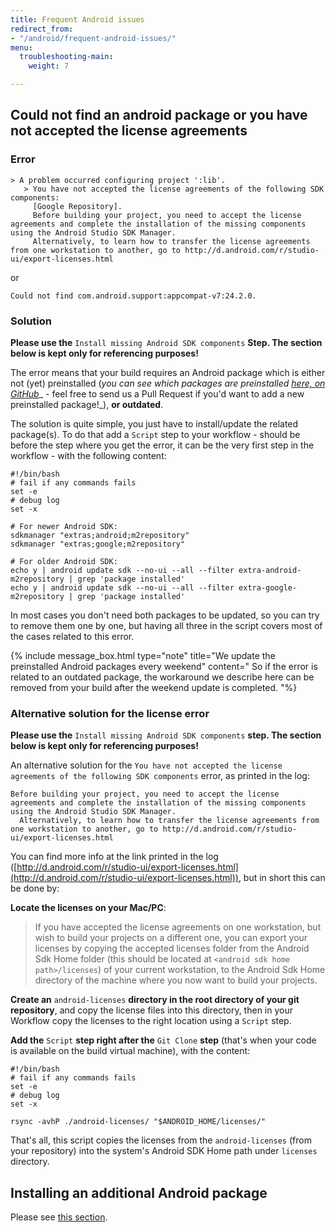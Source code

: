 ```yaml
---
title: Frequent Android issues
redirect_from:
- "/android/frequent-android-issues/"
menu:
  troubleshooting-main:
    weight: 7

---
```

## Could not find an android package or you have not accepted the license agreements

### Error

    > A problem occurred configuring project ':lib'.
       > You have not accepted the license agreements of the following SDK components:
         [Google Repository].
         Before building your project, you need to accept the license agreements and complete the installation of the missing components using the Android Studio SDK Manager.
         Alternatively, to learn how to transfer the license agreements from one workstation to another, go to http://d.android.com/r/studio-ui/export-licenses.html

or

    Could not find com.android.support:appcompat-v7:24.2.0.

### Solution

**Please use the** `Install missing Android SDK components` **Step. The section below is kept only for referencing purposes!**

The error means that your build requires an Android package which is either not (yet) preinstalled
(_you can see which packages are preinstalled_ [_here, on GitHub_](https://github.com/bitrise-docker/android/blob/master/Dockerfile#L30)_ -
feel free to send us a Pull Request if you'd want to add a new preinstalled package!_),
**or outdated**.

The solution is quite simple, you just have to install/update the related package(s).
To do that add a `Script` step to your workflow -
should be before the step where you get the error, it can be the very first step in the workflow -
with the following content:

    #!/bin/bash
    # fail if any commands fails
    set -e
    # debug log
    set -x
    
    # For newer Android SDK:
    sdkmanager "extras;android;m2repository"
    sdkmanager "extras;google;m2repository"
    
    # For older Android SDK:
    echo y | android update sdk --no-ui --all --filter extra-android-m2repository | grep 'package installed'
    echo y | android update sdk --no-ui --all --filter extra-google-m2repository | grep 'package installed'

In most cases you don't need both packages to be updated, so you can try to remove them one
by one, but having all three in the script covers most of the cases related to this error.

{% include message_box.html type="note" title="We update the preinstalled Android packages every weekend" content=" So if the error is related to an outdated package, the workaround we describe here can be removed from your build after the weekend update is completed. "%}

### Alternative solution for the license error

**Please use the** `Install missing Android SDK components` **step. The section below is kept only for referencing purposes!**

An alternative solution for the `You have not accepted the license agreements of the following SDK components`
error, as printed in the log:

    Before building your project, you need to accept the license agreements and complete the installation of the missing components using the Android Studio SDK Manager.
      Alternatively, to learn how to transfer the license agreements from one workstation to another, go to http://d.android.com/r/studio-ui/export-licenses.html

You can find more info at the link printed in the log ([http://d.android.com/r/studio-ui/export-licenses.html](http://d.android.com/r/studio-ui/export-licenses.html)),
but in short this can be done by:

**Locate the licenses on your Mac/PC**:

> If you have accepted the license agreements on one workstation, but wish to build your projects on a different one,
> you can export your licenses by copying the accepted licenses folder from the Android Sdk Home
> folder (this should be located at `<android sdk home path>/licenses`) of your current workstation,
> to the Android Sdk Home directory of the machine where you now want to build your projects.

**Create an** `android-licenses` **directory in the root directory of your git repository**,
and copy the license files into this directory,
then in your Workflow copy the licenses to the right location using a `Script` step.

**Add the** `Script` **step right after the** `Git Clone` **step** (that's when your code is available
on the build virtual machine), with the content:

    #!/bin/bash
    # fail if any commands fails
    set -e
    # debug log
    set -x
    
    rsync -avhP ./android-licenses/ "$ANDROID_HOME/licenses/"

That's all, this script copies the licenses from the `android-licenses` (from your repository)
into the system's Android SDK Home path under `licenses` directory.

## Installing an additional Android package

Please see [this section](/tips-and-tricks/android-tips-and-tricks/#how-to-install-an-additional-android-sdk-package).